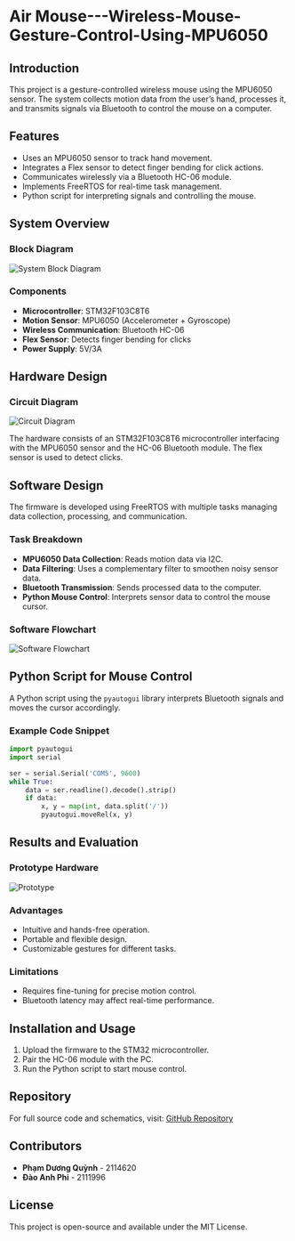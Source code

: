 #  Air Mouse---Wireless-Mouse-Gesture-Control-Using-MPU6050

## Introduction
This project is a gesture-controlled wireless mouse using the MPU6050 sensor. The system collects motion data from the user’s hand, processes it, and transmits signals via Bluetooth to control the mouse on a computer.

## Features
- Uses an MPU6050 sensor to track hand movement.
- Integrates a Flex sensor to detect finger bending for click actions.
- Communicates wirelessly via a Bluetooth HC-06 module.
- Implements FreeRTOS for real-time task management.
- Python script for interpreting signals and controlling the mouse.

## System Overview
### Block Diagram
![System Block Diagram](images/system_diagram.png)

### Components
- **Microcontroller**: STM32F103C8T6
- **Motion Sensor**: MPU6050 (Accelerometer + Gyroscope)
- **Wireless Communication**: Bluetooth HC-06
- **Flex Sensor**: Detects finger bending for clicks
- **Power Supply**: 5V/3A

## Hardware Design
### Circuit Diagram
![Circuit Diagram](images/circuit_diagram.png)

The hardware consists of an STM32F103C8T6 microcontroller interfacing with the MPU6050 sensor and the HC-06 Bluetooth module. The flex sensor is used to detect clicks.

## Software Design
The firmware is developed using FreeRTOS with multiple tasks managing data collection, processing, and communication.

### Task Breakdown
- **MPU6050 Data Collection**: Reads motion data via I2C.
- **Data Filtering**: Uses a complementary filter to smoothen noisy sensor data.
- **Bluetooth Transmission**: Sends processed data to the computer.
- **Python Mouse Control**: Interprets sensor data to control the mouse cursor.

### Software Flowchart
![Software Flowchart](images/software_flowchart.png)

## Python Script for Mouse Control
A Python script using the `pyautogui` library interprets Bluetooth signals and moves the cursor accordingly.

### Example Code Snippet
```python
import pyautogui
import serial

ser = serial.Serial('COM5', 9600)
while True:
    data = ser.readline().decode().strip()
    if data:
        x, y = map(int, data.split('/'))
        pyautogui.moveRel(x, y)
```

## Results and Evaluation
### Prototype Hardware
![Prototype](images/prototype.jpg)

### Advantages
- Intuitive and hands-free operation.
- Portable and flexible design.
- Customizable gestures for different tasks.

### Limitations
- Requires fine-tuning for precise motion control.
- Bluetooth latency may affect real-time performance.

## Installation and Usage
1. Upload the firmware to the STM32 microcontroller.
2. Pair the HC-06 module with the PC.
3. Run the Python script to start mouse control.

## Repository
For full source code and schematics, visit: [GitHub Repository](https://github.com/Anh-phi-ngu-IT-Dien-tu/Nhom_31_lap_trinh_nhung.git)

## Contributors
- **Phạm Dương Quỳnh** - 2114620
- **Đào Anh Phi** - 2111996


## License
This project is open-source and available under the MIT License.

